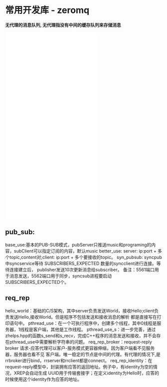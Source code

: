 # 常用开发库 - zeromq

**无代理的消息队列, 无代理指没有中间的缓存队列来存储消息**

![ZeroMQ - 经典例子](./zeromq/zeromq-demo.md)
![ZeroMQ - 基础](./zeromq/zeromq-part1.md)
![ZeroMQ - 进阶](./zeromq/zeromq-part2.md)
![ZeroMQ - 高级请求-应答模式](./zeromq/zeromq-part3.md)

## pub_sub:

base_use:基本的PUB-SUB模式，pubServer只推送music和programing的内容，subClient可以指定订阅的内容，默认music
better_use:  server: ip:port + 多个topic,content对;client: ip:port + 多个要接收的topic。
syn_pubsub: syncpub中syncservice等待 SUBSCRIBERS_EXPECTED 数量的syncclient进行连接。等待连接建立后，
publisher发送10次更新消息给subscriber。
备注：5561端口用于消息发送，5562端口用于同步，syncsub进程要启动SUBSCRIBERS_EXPECTED个。


## req_rep

hello_world：基础的C/S架构，其中server负责发送World，接收Hello;client负责发送Hello,接收World。但是程序不包括发送和接收消息的解析
都是直接写在打印语句中。
pthread_use：在一个可执行程序中，创建多个线程，其中0线程是服务器，1线程是客户端，其他是工作线程。
pthread_use_s：进一步完善，通过zhelps.hpp的函数s_send和s_recv，完成C++程序的消息发送和接收，并不会存在pthread_use中需要解析字符串的问题。
req_rep_broker：request-reply broker 请求-应答代理可以客户-服务模式更容器伸缩，因为客户端看不见服务器，服务器也看不见
客户端。唯一稳定的节点是中间的代理。有代理的情况下,是rrbroker进行bind，rrserver和rrclient都是connect。
req_rep_identity：在request-reply模型中，封装拥有应答的返回地址。例子中，有identity为空的情况，XREP会自动生成
UUID用于传输套接字；在定义identity为Hello时，应答的时候使用这个identity作为应答的地址。
